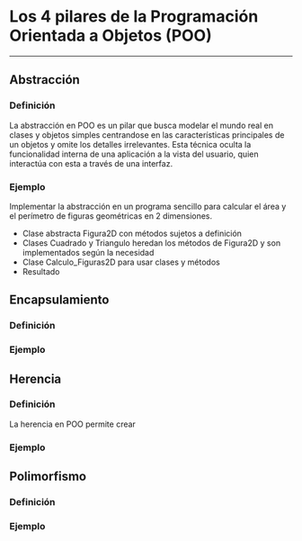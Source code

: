 # Los 4 pilares de la Programación Orientada a Objetos (POO)
---
## Abstracción
### Definición
La abstracción en POO es un pilar que busca modelar el mundo real en clases y objetos simples centrandose en las características principales de un objetos y omite los detalles irrelevantes. Esta técnica oculta la funcionalidad interna de una aplicación a la vista del usuario, quien interactúa con esta a través de una interfaz.
### Ejemplo 
Implementar la abstracción en un programa sencillo para calcular el área y el perímetro de figuras geométricas en 2 dimensiones.
- Clase abstracta Figura2D con métodos sujetos a definición
- Clases Cuadrado y Triangulo heredan los métodos de Figura2D y son implementados según la necesidad
- Clase Calculo_Figuras2D para usar clases y métodos
- Resultado

## Encapsulamiento
### Definición
### Ejemplo 

## Herencia
### Definición
La herencia en POO permite crear
### Ejemplo 

## Polimorfismo
### Definición
### Ejemplo 
